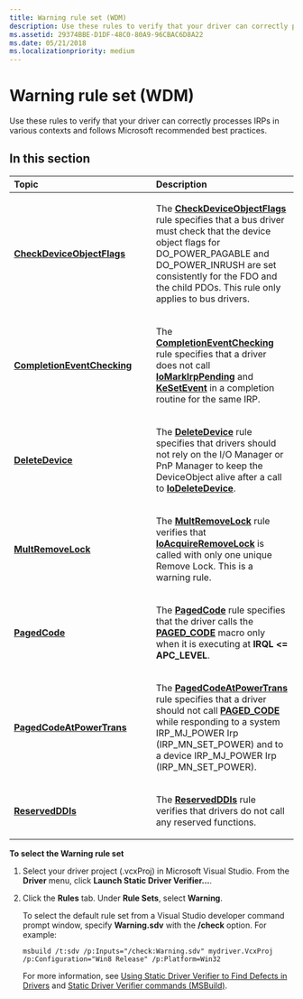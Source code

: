 ```yaml
---
title: Warning rule set (WDM)
description: Use these rules to verify that your driver can correctly processes IRPs in various contexts and follows Microsoft recommended best practices.
ms.assetid: 29374BBE-D1DF-48C0-80A9-96CBAC6D8A22
ms.date: 05/21/2018
ms.localizationpriority: medium
---
```


# Warning rule set (WDM)


Use these rules to verify that your driver can correctly processes IRPs in various contexts and follows Microsoft recommended best practices.

## In this section


<table>
<colgroup>
<col width="50%" />
<col width="50%" />
</colgroup>
<thead>
<tr class="header">
<th align="left">Topic</th>
<th align="left">Description</th>
</tr>
</thead>
<tbody>
<tr class="odd">
<td align="left"><p><a href="wdm-checkdeviceobjectflags.md" data-raw-source="[&lt;strong&gt;CheckDeviceObjectFlags&lt;/strong&gt;](wdm-checkdeviceobjectflags.md)"><strong>CheckDeviceObjectFlags</strong></a></p></td>
<td align="left"><p>The <a href="wdm-checkdeviceobjectflags.md" data-raw-source="[&lt;strong&gt;CheckDeviceObjectFlags&lt;/strong&gt;](wdm-checkdeviceobjectflags.md)"><strong>CheckDeviceObjectFlags</strong></a> rule specifies that a bus driver must check that the device object flags for DO_POWER_PAGABLE and DO_POWER_INRUSH are set consistently for the FDO and the child PDOs. This rule only applies to bus drivers.</p></td>
</tr>
<tr class="even">
<td align="left"><p><a href="wdm-completioneventchecking.md" data-raw-source="[&lt;strong&gt;CompletionEventChecking&lt;/strong&gt;](wdm-completioneventchecking.md)"><strong>CompletionEventChecking</strong></a></p></td>
<td align="left"><p>The <a href="wdm-completioneventchecking.md" data-raw-source="[&lt;strong&gt;CompletionEventChecking&lt;/strong&gt;](wdm-completioneventchecking.md)"><strong>CompletionEventChecking</strong></a> rule specifies that a driver does not call <a href="https://docs.microsoft.com/windows-hardware/drivers/ddi/content/wdm/nf-wdm-iomarkirppending" data-raw-source="[&lt;strong&gt;IoMarkIrpPending&lt;/strong&gt;](https://docs.microsoft.com/windows-hardware/drivers/ddi/content/wdm/nf-wdm-iomarkirppending)"><strong>IoMarkIrpPending</strong></a> and <a href="https://docs.microsoft.com/windows-hardware/drivers/ddi/content/wdm/nf-wdm-kesetevent" data-raw-source="[&lt;strong&gt;KeSetEvent&lt;/strong&gt;](https://docs.microsoft.com/windows-hardware/drivers/ddi/content/wdm/nf-wdm-kesetevent)"><strong>KeSetEvent</strong></a> in a completion routine for the same IRP.</p></td>
</tr>
<tr class="odd">
<td align="left"><p><a href="wdm-deletedevice.md" data-raw-source="[&lt;strong&gt;DeleteDevice&lt;/strong&gt;](wdm-deletedevice.md)"><strong>DeleteDevice</strong></a></p></td>
<td align="left"><p>The <a href="wdm-deletedevice.md" data-raw-source="[&lt;strong&gt;DeleteDevice&lt;/strong&gt;](wdm-deletedevice.md)"><strong>DeleteDevice</strong></a> rule specifies that drivers should not rely on the I/O Manager or PnP Manager to keep the DeviceObject alive after a call to <a href="https://docs.microsoft.com/windows-hardware/drivers/ddi/content/wdm/nf-wdm-iodeletedevice" data-raw-source="[&lt;strong&gt;IoDeleteDevice&lt;/strong&gt;](https://docs.microsoft.com/windows-hardware/drivers/ddi/content/wdm/nf-wdm-iodeletedevice)"><strong>IoDeleteDevice</strong></a>.</p></td>
</tr>
<tr class="even">
<td align="left"><p><a href="wdm-multremovelock.md" data-raw-source="[&lt;strong&gt;MultRemoveLock&lt;/strong&gt;](wdm-multremovelock.md)"><strong>MultRemoveLock</strong></a></p></td>
<td align="left"><p>The <a href="wdm-multremovelock.md" data-raw-source="[&lt;strong&gt;MultRemoveLock&lt;/strong&gt;](wdm-multremovelock.md)"><strong>MultRemoveLock</strong></a> rule verifies that <a href="https://docs.microsoft.com/windows-hardware/drivers/ddi/content/wdm/nf-wdm-ioacquireremovelock" data-raw-source="[&lt;strong&gt;IoAcquireRemoveLock&lt;/strong&gt;](https://docs.microsoft.com/windows-hardware/drivers/ddi/content/wdm/nf-wdm-ioacquireremovelock)"><strong>IoAcquireRemoveLock</strong></a> is called with only one unique Remove Lock. This is a warning rule.</p></td>
</tr>
<tr class="odd">
<td align="left"><p><a href="wdm-pagedcode.md" data-raw-source="[&lt;strong&gt;PagedCode&lt;/strong&gt;](wdm-pagedcode.md)"><strong>PagedCode</strong></a></p></td>
<td align="left"><p>The <a href="wdm-pagedcode.md" data-raw-source="[&lt;strong&gt;PagedCode&lt;/strong&gt;](wdm-pagedcode.md)"><strong>PagedCode</strong></a> rule specifies that the driver calls the <a href="https://msdn.microsoft.com/library/windows/hardware/ff558773" data-raw-source="[&lt;strong&gt;PAGED_CODE&lt;/strong&gt;](https://docs.microsoft.com/windows-hardware/drivers/kernel/mm-bad-pointer)"><strong>PAGED_CODE</strong></a> macro only when it is executing at <strong>IRQL &lt;= APC_LEVEL</strong>.</p></td>
</tr>
<tr class="even">
<td align="left"><p><a href="wdm-pagedcodeatpowertrans.md" data-raw-source="[&lt;strong&gt;PagedCodeAtPowerTrans&lt;/strong&gt;](wdm-pagedcodeatpowertrans.md)"><strong>PagedCodeAtPowerTrans</strong></a></p></td>
<td align="left"><p>The <a href="wdm-pagedcodeatpowertrans.md" data-raw-source="[&lt;strong&gt;PagedCodeAtPowerTrans&lt;/strong&gt;](wdm-pagedcodeatpowertrans.md)"><strong>PagedCodeAtPowerTrans</strong></a> rule specifies that a driver should not call <a href="https://msdn.microsoft.com/library/windows/hardware/ff558773" data-raw-source="[&lt;strong&gt;PAGED_CODE&lt;/strong&gt;](https://docs.microsoft.com/windows-hardware/drivers/kernel/mm-bad-pointer)"><strong>PAGED_CODE</strong></a> while responding to a system IRP_MJ_POWER Irp (IRP_MN_SET_POWER) and to a device IRP_MJ_POWER Irp (IRP_MN_SET_POWER).</p></td>
</tr>
<tr class="odd">
<td align="left"><p><a href="wdm-reservedddis.md" data-raw-source="[&lt;strong&gt;ReservedDDIs&lt;/strong&gt;](wdm-reservedddis.md)"><strong>ReservedDDIs</strong></a></p></td>
<td align="left"><p>The <a href="wdm-reservedddis.md" data-raw-source="[&lt;strong&gt;ReservedDDIs&lt;/strong&gt;](wdm-reservedddis.md)"><strong>ReservedDDIs</strong></a> rule verifies that drivers do not call any reserved functions.</p></td>
</tr>
</tbody>
</table>

 

**To select the Warning rule set**

1.  Select your driver project (.vcxProj) in Microsoft Visual Studio. From the **Driver** menu, click **Launch Static Driver Verifier…**.

2.  Click the **Rules** tab. Under **Rule Sets**, select **Warning**.

    To select the default rule set from a Visual Studio developer command prompt window, specify **Warning.sdv** with the **/check** option. For example:

    ```
    msbuild /t:sdv /p:Inputs="/check:Warning.sdv" mydriver.VcxProj /p:Configuration="Win8 Release" /p:Platform=Win32
    ```

    For more information, see [Using Static Driver Verifier to Find Defects in Drivers](https://docs.microsoft.com/windows-hardware/drivers/devtest/using-static-driver-verifier-to-find-defects-in-drivers) and [Static Driver Verifier commands (MSBuild)](https://docs.microsoft.com/windows-hardware/drivers/devtest/-static-driver-verifier-commands--msbuild-).

 

 





